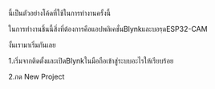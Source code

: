 นี้เป็นตัวอย่างโค้ดที่ใช้ในการทำงานครั้งนี้

ในการทำงานชิ้นนี้สิ่งที่ต้องการคือแอปพลิเคชั่นBlynkและบอรฺดESP32-CAM

งั้นเรามาเริ่มกันเลย

1.เริ่มจากติดตั้งและเปิดBlynkในมือถือเข้าสู่ระบบอะไรให้เรียบร้อย

2.กด New Project  
